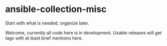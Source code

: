 # ansible-collection-misc
Start with what is needed, organize later.

Welcome, currently all code here is in development.  Usable releases will get tags with at least brief mentions here.
